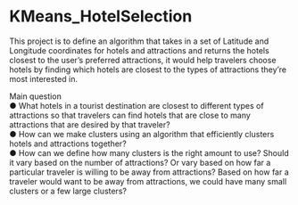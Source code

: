 # KMeans_HotelSelection

This project is to define an algorithm that takes in a set of Latitude and Longitude coordinates for hotels and attractions and returns the hotels closest to the user’s preferred attractions, it would help travelers choose hotels by finding which hotels are closest to the types of attractions they’re most interested in.

Main question  
● What hotels in a tourist destination are closest to different types of attractions so that travelers can find hotels that are close to many attractions that are desired by that traveler?  
● How can we make clusters using an algorithm that efficiently clusters hotels and attractions together?  
● How can we define how many clusters is the right amount to use? Should it vary based on the number of attractions? Or vary based on how far a particular traveler is willing to be away from attractions? Based on how far a traveler would want to be away from attractions, we could have many small clusters or a few large clusters?  
